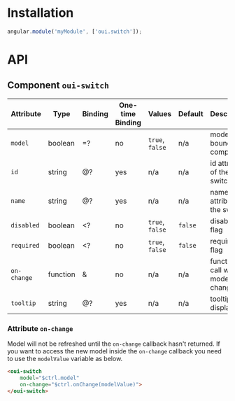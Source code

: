 # Installation

```js
angular.module('myModule', ['oui.switch']);
```

# API

## Component `oui-switch`

| Attribute     | Type      | Binding   | One-time Binding  | Values            | Default   | Description
| ----          | ----      | ----      | ----              | ----              | ----      | ----
| `model`       | boolean   | =?        | no                | `true`, `false`   | n/a       | model bound to component
| `id`          | string    | @?        | yes               | n/a               | n/a       | id attribute of the switch
| `name`        | string    | @?        | yes               | n/a               | n/a       | name attribute of the switch
| `disabled`    | boolean   | <?        | no                | `true`, `false`   | `false`   | disabled flag
| `required`    | boolean   | <?        | no                | `true`, `false`   | `false`   | required flag
| `on-change`   | function  | &         | no                | n/a               | n/a       | function to call when model changes
| `tooltip`     | string    | @?        | yes               | n/a               | n/a       | tooltip to display

### Attribute `on-change`

Model will not be refreshed until the `on-change` callback hasn't returned. If you want to access the new model inside the `on-change` callback you need to use the `modelValue` variable as below.

```html
<oui-switch
    model="$ctrl.model"
    on-change="$ctrl.onChange(modelValue)">
</oui-switch>
```
